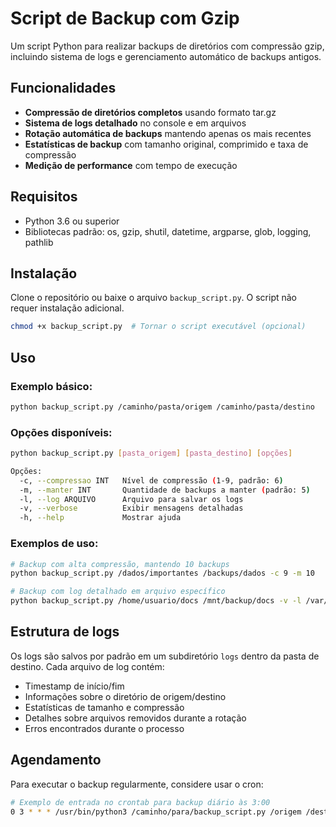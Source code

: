 # Script de Backup com Gzip

Um script Python para realizar backups de diretórios com compressão gzip, incluindo sistema de logs e gerenciamento automático de backups antigos.

## Funcionalidades

- **Compressão de diretórios completos** usando formato tar.gz
- **Sistema de logs detalhado** no console e em arquivos
- **Rotação automática de backups** mantendo apenas os mais recentes
- **Estatísticas de backup** com tamanho original, comprimido e taxa de compressão
- **Medição de performance** com tempo de execução

## Requisitos

- Python 3.6 ou superior
- Bibliotecas padrão: os, gzip, shutil, datetime, argparse, glob, logging, pathlib

## Instalação

Clone o repositório ou baixe o arquivo `backup_script.py`. O script não requer instalação adicional.

```bash
chmod +x backup_script.py  # Tornar o script executável (opcional)
```

## Uso

### Exemplo básico:

```bash
python backup_script.py /caminho/pasta/origem /caminho/pasta/destino
```

### Opções disponíveis:

```bash
python backup_script.py [pasta_origem] [pasta_destino] [opções]

Opções:
  -c, --compressao INT   Nível de compressão (1-9, padrão: 6)
  -m, --manter INT       Quantidade de backups a manter (padrão: 5)
  -l, --log ARQUIVO      Arquivo para salvar os logs
  -v, --verbose          Exibir mensagens detalhadas
  -h, --help             Mostrar ajuda
```

### Exemplos de uso:

```bash
# Backup com alta compressão, mantendo 10 backups
python backup_script.py /dados/importantes /backups/dados -c 9 -m 10

# Backup com log detalhado em arquivo específico
python backup_script.py /home/usuario/docs /mnt/backup/docs -v -l /var/log/meu_backup.log
```

## Estrutura de logs

Os logs são salvos por padrão em um subdiretório `logs` dentro da pasta de destino. Cada arquivo de log contém:

- Timestamp de início/fim
- Informações sobre o diretório de origem/destino
- Estatísticas de tamanho e compressão
- Detalhes sobre arquivos removidos durante a rotação
- Erros encontrados durante o processo

## Agendamento

Para executar o backup regularmente, considere usar o cron:

```bash
# Exemplo de entrada no crontab para backup diário às 3:00
0 3 * * * /usr/bin/python3 /caminho/para/backup_script.py /origem /destino >> /var/log/cron_backup.log 2>&1
```